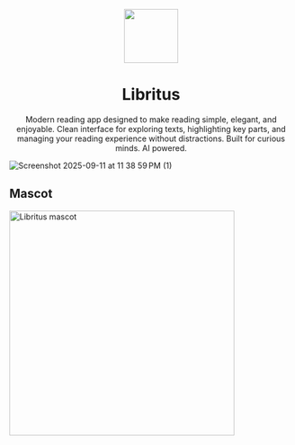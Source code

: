 
<p align="center"><img src="https://github.com/user-attachments/assets/71eaaa65-8031-4e59-8a39-adcd4f5d1b79" width="96" height="96"/></p>
<h1 align="center">
  Libritus
</h1>
<p align="center">
Modern reading app designed to make reading simple, elegant, and enjoyable. Clean interface for exploring texts, highlighting key parts, and managing your reading experience without distractions. Built for curious minds. AI powered.
</p>

![Screenshot 2025-09-11 at 11 38 59 PM (1)](https://github.com/user-attachments/assets/33159d74-f42e-415b-a46d-60cfc23d3a16)


## Mascot
<img width="400" height="400" alt="Libritus mascot" src="https://github.com/user-attachments/assets/a30341eb-9b83-4227-adb6-95f07a50fc76" />
